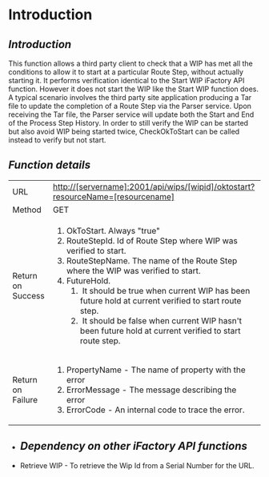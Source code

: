 # Introduction



## ***Introduction***  


This function allows a third party client to check that a WIP has met all the conditions to allow it to start at a particular Route Step, without actually starting it. It performs verification identical to the Start WIP iFactory API function. However it does not start the WIP like the Start WIP function does.
A typical scenario involves the third party site application producing a Tar file to update the completion of a Route Step via the Parser service. Upon receiving the Tar file, the Parser service will update both the Start and End of the Process Step History. In order to still verify the WIP can be started but also avoid WIP being started twice, CheckOkToStart can be called instead to verify but not start.


## ***Function details***  


<table class="wrapped confluenceTable"><colgroup><col /><col /><col /></colgroup><tbody><tr><td class="highlight-grey confluenceTd" data-highlight-colour="grey">URL</td><td colspan="2" class="confluenceTd"><a href="http://usplnd0ifaweb42:2001/api/wips/120763/oktostart?resourceName=SQA-MTE-1" class="external-link" rel="nofollow">http://[servername]:2001/api/wips/[wipid]/oktostart?resourceName=[resourcename]</a></td></tr><tr><td class="highlight-grey confluenceTd" data-highlight-colour="grey">Method</td><td colspan="2" class="confluenceTd">GET</td></tr><tr><td class="highlight-grey confluenceTd" data-highlight-colour="grey">Return on Success</td><td colspan="2" class="confluenceTd"><ol><li>OkToStart. Always "true"</li><li>RouteStepId. Id of Route Step where WIP was verified to start.</li><li>RouteStepName. The name of the Route Step where the WIP was verified to start.</li><li>FutureHold. <ol><li> It should be true when current WIP has been future hold at current verified to start route step.</li><li> It should be false when current WIP hasn't been future hold at current verified to start route step.</li></ol></li></ol></td></tr><tr><td class="highlight-grey confluenceTd" colspan="1" data-highlight-colour="grey">Return on Failure</td><td colspan="2" class="confluenceTd"><ol><li>PropertyName - The name of property with the error</li><li>ErrorMessage - The message describing the error</li><li>ErrorCode - An internal code to trace the error.</li></ol></td></tr></tbody></table>


- ## ***Dependency on other iFactory API functions***


- Retrieve WIP - To retrieve the Wip Id from a Serial Number for the URL.
